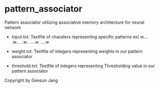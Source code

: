 # pattern_associator
Pattern associator utilizing associative memory architecture for neural network

- Input.txt: Textfile of charaters representing specific patterns
ex)
    w....
    .w...
    ..w..
    ....w.
    ....w

- weight.txt: Textfile of integers representing weights in our pattern associator
- threshold.txt: Textfile of integers representing Thresholding value in our pattern associator


Copyright by Geesun Jang
